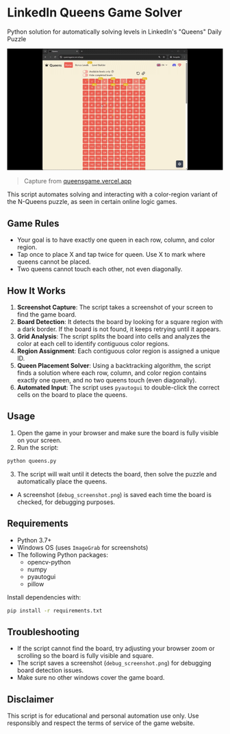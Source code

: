# LinkedIn Queens Game Solver
Python solution for automatically solving levels in LinkedIn's "Queens" Daily Puzzle

![](queensgame.gif)
> Capture from [queensgame.vercel.app](https://queensgame.vercel.app/)

This script automates solving and interacting with a color-region variant of the N-Queens puzzle, as seen in certain online logic games.

## Game Rules

- Your goal is to have exactly one queen in each row, column, and color region.
- Tap once to place X and tap twice for queen. Use X to mark where queens cannot be placed.
- Two queens cannot touch each other, not even diagonally.

## How It Works

1. **Screenshot Capture**: The script takes a screenshot of your screen to find the game board.
2. **Board Detection**: It detects the board by looking for a square region with a dark border. If the board is not found, it keeps retrying until it appears.
3. **Grid Analysis**: The script splits the board into cells and analyzes the color at each cell to identify contiguous color regions.
4. **Region Assignment**: Each contiguous color region is assigned a unique ID.
5. **Queen Placement Solver**: Using a backtracking algorithm, the script finds a solution where each row, column, and color region contains exactly one queen, and no two queens touch (even diagonally).
6. **Automated Input**: The script uses `pyautogui` to double-click the correct cells on the board to place the queens.

## Usage

1. Open the game in your browser and make sure the board is fully visible on your screen.
2. Run the script:

```bash
python queens.py
```

3. The script will wait until it detects the board, then solve the puzzle and automatically place the queens.

- A screenshot (`debug_screenshot.png`) is saved each time the board is checked, for debugging purposes.

## Requirements

- Python 3.7+
- Windows OS (uses `ImageGrab` for screenshots)
- The following Python packages:
  - opencv-python
  - numpy
  - pyautogui
  - pillow

Install dependencies with:

```bash
pip install -r requirements.txt
```

## Troubleshooting

- If the script cannot find the board, try adjusting your browser zoom or scrolling so the board is fully visible and square.
- The script saves a screenshot (`debug_screenshot.png`) for debugging board detection issues.
- Make sure no other windows cover the game board.

## Disclaimer
This script is for educational and personal automation use only. Use responsibly and respect the terms of service of the game website.
